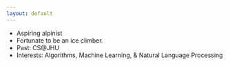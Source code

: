```yaml
---
layout: default
---
```


* Aspiring alpinist
* Fortunate to be an ice climber.
* Past: CS@JHU
* Interests: Algorithms, Machine Learning, & Natural Language Processing
